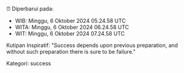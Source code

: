 ⏰ Diperbarui pada:
- WIB: Minggu, 6 Oktober 2024 05.24.58 UTC
- WITA: Minggu, 6 Oktober 2024 06.24.58 UTC
- WIT: Minggu, 6 Oktober 2024 07.24.58 UTC

Kutipan Inspiratif:
"Success depends upon previous preparation, and without such preparation there is sure to be failure."


Kategori: success

